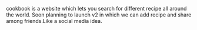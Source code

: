 cookbook is a website which lets you search for different recipe all around the world.
Soon planning to launch v2 in which we can add recipe and share among friends.Like a social media idea.